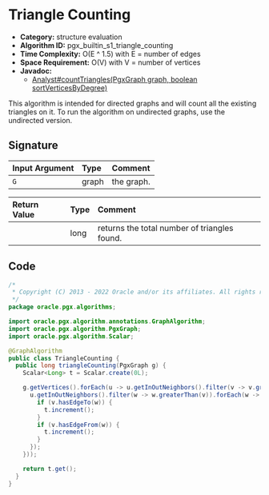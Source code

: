 # Triangle Counting

- **Category:** structure evaluation
- **Algorithm ID:** pgx_builtin_s1_triangle_counting
- **Time Complexity:** O(E ^ 1.5) with E = number of edges
- **Space Requirement:** O(V) with V = number of vertices
- **Javadoc:** 
  - [Analyst#countTriangles(PgxGraph graph, boolean sortVerticesByDegree)](https://docs.oracle.com/en/database/oracle/property-graph/22.4/spgjv/oracle/pgx/api/Analyst.html#countTriangles-oracle.pgx.api.PgxGraph-boolean-)

This algorithm is intended for directed graphs and will count all the existing triangles on it. To run the algorithm on undirected graphs, use the undirected version.


## Signature

| Input Argument | Type | Comment |
| :--- | :--- | :--- |
| `G` | graph | the graph. |

| Return Value | Type | Comment |
| :--- | :--- | :--- |
| | long | returns the total number of triangles found. |

## Code

```java
/*
 * Copyright (C) 2013 - 2022 Oracle and/or its affiliates. All rights reserved.
 */
package oracle.pgx.algorithms;

import oracle.pgx.algorithm.annotations.GraphAlgorithm;
import oracle.pgx.algorithm.PgxGraph;
import oracle.pgx.algorithm.Scalar;

@GraphAlgorithm
public class TriangleCounting {
  public long triangleCounting(PgxGraph g) {
    Scalar<Long> t = Scalar.create(0L);

    g.getVertices().forEach(u -> u.getInOutNeighbors().filter(v -> v.greaterThan(u)).forEach(v -> {
      u.getInOutNeighbors().filter(w -> w.greaterThan(v)).forEach(w -> {
        if (v.hasEdgeTo(w)) {
          t.increment();
        }
        if (v.hasEdgeFrom(w)) {
          t.increment();
        }
      });
    }));

    return t.get();
  }
}
```
